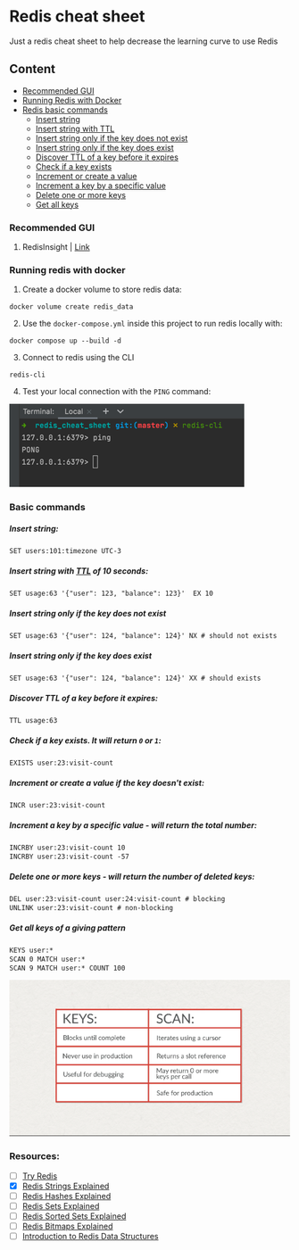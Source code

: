 # Redis cheat sheet

Just a redis cheat sheet to help decrease the learning curve to use Redis

## Content

- [Recommended GUI](#recommended-gui)
- [Running Redis with Docker](#running-redis-with-docker)
- [Redis basic commands](#basic-commands)
    - [Insert string](#insert-string)
    - [Insert string with TTL](#insert-string-with-ttlhttpsenwikipediaorgwikitime_to_live-of-10-seconds)
    - [Insert string only if the key does not exist](#insert-string-only-if-the-key-does-not-exist)
    - [Insert string only if the key does exist](#insert-string-only-if-the-key-does-exist)
    - [Discover TTL of a key before it expires](#discover-ttl-of-a-key-before-it-expires)
    - [Check if a key exists](#check-if-a-key-exists-it-will-return-0-or-1)
    - [Increment or create a value](#increment-or-create-a-value-if-the-key-doesnt-exist)
    - [Increment a key by a specific value](#increment-a-key-by-a-specific-value---will-return-the-total-number)
    - [Delete one or more keys](#delete-one-or-more-keys---will-return-the-number-of-deleted-keys)
    - [Get all keys](#get-all-keys-of-a-giving-pattern)

### Recommended GUI

1. RedisInsight | [Link](https://redislabs.com/redis-enterprise/redis-insight/)

### Running redis with docker

1. Create a docker volume to store redis data:

```shell
docker volume create redis_data
```

2. Use the `docker-compose.yml` inside this project to run redis locally with:

```shell
docker compose up --build -d
```

3. Connect to redis using the CLI

```shell
redis-cli
```

4. Test your local connection with the `PING` command:

![img.png](images/redis-cli.png)

### Basic commands

##### Insert string:

```
SET users:101:timezone UTC-3
```

##### Insert string with [TTL](https://en.wikipedia.org/wiki/Time_to_live) of 10 seconds:

```
SET usage:63 '{"user": 123, "balance": 123}'  EX 10
```

##### Insert string only if the key does not exist

```
SET usage:63 '{"user": 124, "balance": 124}' NX # should not exists
```

##### Insert string only if the key does exist

```
SET usage:63 '{"user": 124, "balance": 124}' XX # should exists
```

##### Discover TTL of a key before it expires:

```
TTL usage:63
```

##### Check if a key exists. It will return `0` or `1`:

```
EXISTS user:23:visit-count
```

##### Increment or create a value if the key doesn't exist:

```
INCR user:23:visit-count
```

##### Increment a key by a specific value - will return the total number:

```
INCRBY user:23:visit-count 10
INCRBY user:23:visit-count -57
```

##### Delete one or more keys - will return the number of deleted keys:

```
DEL user:23:visit-count user:24:visit-count # blocking
UNLINK user:23:visit-count # non-blocking
```

##### Get all keys of a giving pattern

```
KEYS user:*
SCAN 0 MATCH user:*
SCAN 9 MATCH user:* COUNT 100
```

![img.png](images/keys_vs_scan.png)

### Resources:

- [ ] [Try Redis](https://try.redis.io/)
- [X] [Redis Strings Explained](https://www.youtube.com/watch?v=n0LQREq4GrY&list=PLratyGi2ixLvYgh1fmCvwJwk8nc6y0gXr&index=2)
- [ ] [Redis Hashes Explained](https://www.youtube.com/watch?v=-agsJUihrWw&list=PLratyGi2ixLvYgh1fmCvwJwk8nc6y0gXr&index=2)
- [ ] [Redis Sets Explained](https://www.youtube.com/watch?v=6Pjz819sT7M&list=PLratyGi2ixLvYgh1fmCvwJwk8nc6y0gXr&index=5)
- [ ] [Redis Sorted Sets Explained](https://www.youtube.com/watch?v=XqSK-4oEoAc&list=PLratyGi2ixLvYgh1fmCvwJwk8nc6y0gXr&index=4)
- [ ] [Redis Bitmaps Explained](https://www.youtube.com/watch?v=5fmyc5lkwD4&list=PLratyGi2ixLvYgh1fmCvwJwk8nc6y0gXr&index=8)
- [ ] [Introduction to Redis Data Structures](https://university.redis.com/courses/ru101/)